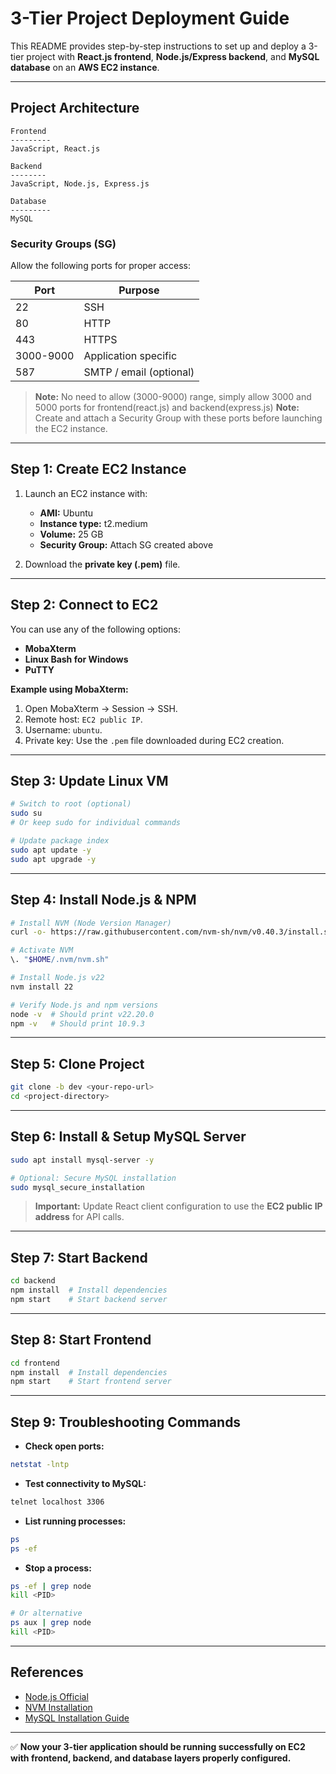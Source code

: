 # 3-Tier Project Deployment Guide

This README provides step-by-step instructions to set up and deploy a 3-tier project with **React.js frontend**, **Node.js/Express backend**, and **MySQL database** on an **AWS EC2 instance**.

---

## Project Architecture

```
Frontend
---------
JavaScript, React.js

Backend
--------
JavaScript, Node.js, Express.js

Database
---------
MySQL
```

### Security Groups (SG)

Allow the following ports for proper access:

| Port      | Purpose                 |
| --------- | ----------------------- |
| 22        | SSH                     |
| 80        | HTTP                    |
| 443       | HTTPS                   |
| 3000-9000 | Application specific    |
| 587       | SMTP / email (optional) |

> **Note:** No need to allow (3000-9000) range, simply  allow 3000 and 5000 ports for frontend(react.js) and backend(express.js)
> **Note:** Create and attach a Security Group with these ports before launching the EC2 instance.

---

## Step 1: Create EC2 Instance

1. Launch an EC2 instance with:

   * **AMI:** Ubuntu
   * **Instance type:** t2.medium
   * **Volume:** 25 GB
   * **Security Group:** Attach SG created above
2. Download the **private key (.pem)** file.

---

## Step 2: Connect to EC2

You can use any of the following options:

* **MobaXterm**
* **Linux Bash for Windows**
* **PuTTY**

**Example using MobaXterm:**

1. Open MobaXterm → Session → SSH.
2. Remote host: `EC2 public IP`.
3. Username: `ubuntu`.
4. Private key: Use the `.pem` file downloaded during EC2 creation.

---

## Step 3: Update Linux VM

```bash
# Switch to root (optional)
sudo su
# Or keep sudo for individual commands

# Update package index
sudo apt update -y
sudo apt upgrade -y
```

---

## Step 4: Install Node.js & NPM

```bash
# Install NVM (Node Version Manager)
curl -o- https://raw.githubusercontent.com/nvm-sh/nvm/v0.40.3/install.sh | bash

# Activate NVM
\. "$HOME/.nvm/nvm.sh"

# Install Node.js v22
nvm install 22

# Verify Node.js and npm versions
node -v  # Should print v22.20.0
npm -v   # Should print 10.9.3
```

---

## Step 5: Clone Project

```bash
git clone -b dev <your-repo-url>
cd <project-directory>
```

---

## Step 6: Install & Setup MySQL Server

```bash
sudo apt install mysql-server -y

# Optional: Secure MySQL installation
sudo mysql_secure_installation
```

> **Important:** Update React client configuration to use the **EC2 public IP address** for API calls.

---

## Step 7: Start Backend

```bash
cd backend
npm install  # Install dependencies
npm start    # Start backend server
```

---

## Step 8: Start Frontend

```bash
cd frontend
npm install  # Install dependencies
npm start    # Start frontend server
```

---

## Step 9: Troubleshooting Commands

* **Check open ports:**

```bash
netstat -lntp
```

* **Test connectivity to MySQL:**

```bash
telnet localhost 3306
```

* **List running processes:**

```bash
ps
ps -ef
```

* **Stop a process:**

```bash
ps -ef | grep node
kill <PID>

# Or alternative
ps aux | grep node
kill <PID>
```

---

## References

* [Node.js Official](https://nodejs.org/en/download)
* [NVM Installation](https://github.com/nvm-sh/nvm)
* [MySQL Installation Guide](https://dev.mysql.com/doc/)

---

✅ **Now your 3-tier application should be running successfully on EC2 with frontend, backend, and database layers properly configured.**
